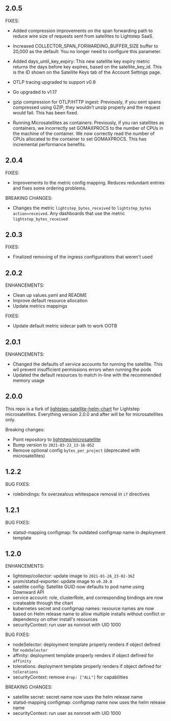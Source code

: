 ## 2.0.5

FIXES:

* Added compression improvements on the span forwarding path to reduce wire size of requests sent from satellites to Lightstep SaaS.

* Increased COLLECTOR_SPAN_FORWARDING_BUFFER_SIZE buffer to 20,000 as the default: You no longer need to configure this parameter.

* Added days_until_key_expiry: This new satellite key expiry metric returns the days before key expires, based on the satellite_key_id. This is the ID shown on the Satellite Keys tab of the Account Settings page.

* OTLP tracing upgraded to support v0.9

* Go upgraded to v1.17

* gzip compression for OTLP/HTTP ingest: Previously, if you sent spans compressed using GZIP, they wouldn’t unzip properly and the request would fail. This has been fixed.

* Running Microsatellites as containers: Previously, if you ran satellites as containers, we incorrectly set GOMAXPROCS to the number of CPUs in the machine of the container. We now correctly read the number of CPUs allocated to the container to set GOMAXPROCS. This has incremental performance benefits.

## 2.0.4

FIXES:

* Improvements to the metric config mapping. Reduces redundant entries and fixes some ordering problems.

BREAKING CHANGES:

* Changes the metric `lightstep_bytes_received` to `lightstep_bytes action=received`. Any dashboards that use the metric `lightstep_bytes_received` 

## 2.0.3

FIXES:

* Finalized removing of the ingress configurations that weren't used

## 2.0.2

ENHANCEMENTS:

* Clean up values.yaml and README
* Improve default resource allocation
* Update metrics mappings

FIXES:
* Update default metric sidecar path to work OOTB

## 2.0.1

ENHANCEMENTS:

* Changed the defaults of service accounts for running the satellite. This wil prevent insufficient permissions errors when running the pods
* Updated the default resources to match in-line with the recommended memory usage

## 2.0.0

This repo is a fork of [lightstep-satellite-helm-chart](https://github.com/lightstep/lightstep-satellite-helm-chart/) for Lightstep microsatellites. Everything version 2.0.0 and after will be for microsatellites only.

Breaking changes:
- Point repository to [lightstep/microsatellite](https://hub.docker.com/r/lightstep/microsatellite)
- Bump version to `2021-03-22_13-16-05Z`
- Remove optional config `bytes_per_project` (deprecated with microsatellites)

## 1.2.2

BUG FIXES:

* rolebindings: fix overzealous whitespace removal in `if` directives

## 1.2.1

BUG FIXES:

* statsd-mapping configmap: fix outdated configmap name in deployment template

## 1.2.0

ENHANCEMENTS:

* lightstep/collector: update image to `2021-01-26_23-02-36Z`
* prom/statsd-exporter: update image to `v0.20.0`
* satellite config: Satellite GUID now defaults to pod name using Downward API
* service account: role, clusterRole, and corresponding bindings are now createable through the chart
* kubernetes secret and configmap names: resource names are now based on Helm release name to allow multiple installs without conflict or dependency on other install's resources
* securityContext: run user as nonroot with UID 1000

BUG FIXES:

* nodeSelector: deployment template properly renders if object defined for `nodeSelector`
* affinity: deployment template properly renders if object defined for `affinity`
* tolerations: deployment template properly renders if object defined for `tolerations`
* securityContext: remove `drop: ["ALL"]` for capabilities

BREAKING CHANGES:

* satellite secret: secret name now uses the helm release name
* statsd-mapping configmap: configmap name now uses the helm release name
* securityContext: run user as nonroot with UID 1000
